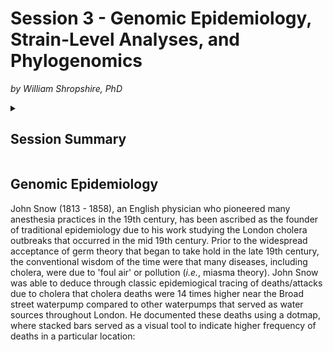 # Session 3 - Genomic Epidemiology, Strain-Level Analyses, and Phylogenomics
*by William Shropshire, PhD*

<details>
 <summary>
  
  ## Session Summary</summary>
 <p></p>
 
  * Genomic Epidemiology
   
    * History
    
      * London Cholera Epidemic of 1850s
      
        * RStudio example
  
  * Strain-level Analyses
  
  * Phylogenomics

</details>

## Genomic Epidemiology
John Snow (1813 - 1858), an English physician who pioneered many anesthesia practices in the 19th century, has been ascribed as the founder of traditional epidemiology due to his work studying the London cholera outbreaks that occurred in the mid 19th century. Prior to the widespread acceptance of germ theory that began to take hold in the late 19th century, the conventional wisdom of the time were that many diseases, including cholera, were due to 'foul air' or pollution (*i.e.*, miasma theory). John Snow was able to deduce through classic epidemiogical tracing of deaths/attacks due to cholera that cholera deaths were 14 times higher near the Broad street waterpump compared to other waterpumps that served as water sources throughout London. He documented these deaths using a dotmap, where stacked bars served as a visual tool to indicate higher frequency of deaths in a particular location: 
